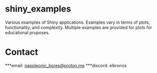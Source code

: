# shiny_examples
 Various examples of Shiny applications. Examples vary in terms of plots, functionality, and complexity. Multiple examples are provided for plots for educational pruposes.

# Contact
***email: napoleonic_bores@proton.me
***discord: elkronos
